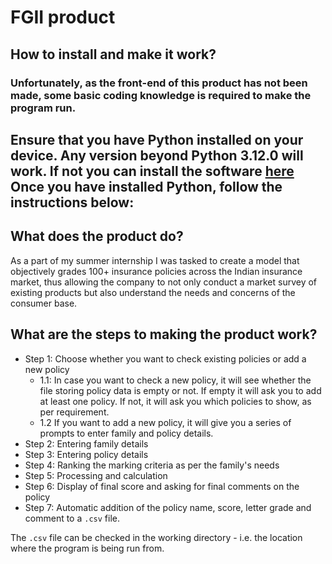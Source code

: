 # FGII product

## How to install and make it work? 
### Unfortunately, as the front-end of this product has not been made, some basic coding knowledge is required to make the program run. 

Ensure that you have Python installed on your device. Any version beyond Python 3.12.0 will work. If not you can install the software [here](https://www.python.org/downloads/)
Once you have installed Python, follow the instructions below: 
- 
## What does the product do? 
As a part of my summer internship I was tasked to create a model that objectively grades 100+ insurance policies across the Indian insurance market, thus allowing the company to not only conduct a market survey of existing products but also understand the needs and concerns of the consumer base. 

## What are the steps to making the product work? 
- Step 1: Choose whether you want to check existing policies or add a new policy
   - 1.1: In case you want to check a new policy, it will see whether the file storing policy data is empty or not. If empty it will ask you to add at least one policy. If not, it will ask you which policies to show, as per requirement.
   - 1.2 If you want to add a new policy, it will give you a series of prompts to enter family and policy details.
- Step 2: Entering family details
- Step 3: Entering policy details
- Step 4: Ranking the marking criteria as per the family's needs
- Step 5: Processing and calculation
- Step 6: Display of final score and asking for final comments on the policy
- Step 7: Automatic addition of the policy name, score, letter grade and comment to a `.csv` file.

The `.csv` file can be checked in the working directory - i.e. the location where the program is being run from. 
